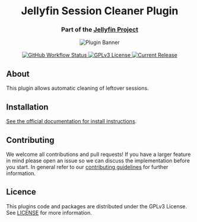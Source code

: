<h1 align="center">Jellyfin Session Cleaner Plugin</h1>
<h3 align="center">Part of the <a href="https://jellyfin.media">Jellyfin Project</a></h3>

<p align="center">
<img alt="Plugin Banner" src="https://raw.githubusercontent.com/jellyfin/jellyfin-ux/master/plugins/SVG/jellyfin-plugin-sessioncleaner.svg?sanitize=true"/>
<br/>
<br/>
<a href="https://github.com/jellyfin/jellyfin-plugin-sessioncleaner/actions?query=workflow%3A%22Test+Build+Plugin%22">
<img alt="GitHub Workflow Status" src="https://img.shields.io/github/workflow/status/jellyfin/jellyfin-plugin-sessioncleaner/Test%20Build%20Plugin.svg">
</a>
<a href="https://github.com/jellyfin/jellyfin-plugin-sessioncleaner">
<img alt="GPLv3 License" src="https://img.shields.io/github/license/jellyfin/jellyfin-plugin-sessioncleaner.svg"/>
</a>
<a href="https://github.com/jellyfin/jellyfin-plugin-sessioncleaner/releases">
<img alt="Current Release" src="https://img.shields.io/github/release/jellyfin/jellyfin-plugin-sessioncleaner.svg"/>
</a>
</p>

## About

This plugin allows automatic cleaning of leftover sessions.

## Installation

[See the official documentation for install instructions](https://jellyfin.org/docs/general/server/plugins/index.html#installing).

## Contributing

We welcome all contributions and pull requests! If you have a larger feature in mind please open an issue so we can discuss the implementation before you start.
In general refer to our [contributing guidelines](https://github.com/jellyfin/.github/blob/master/CONTRIBUTING.md) for further information.

## Licence

This plugins code and packages are distributed under the GPLv3 License. See [LICENSE](./LICENSE) for more information.
